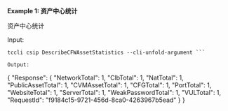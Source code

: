 **Example 1: 资产中心统计**

资产中心统计

Input: 

```
tccli csip DescribeCFWAssetStatistics --cli-unfold-argument ```

Output: 
```
{
    "Response": {
        "NetworkTotal": 1,
        "ClbTotal": 1,
        "NatTotal": 1,
        "PublicAssetTotal": 1,
        "CVMAssetTotal": 1,
        "CFGTotal": 1,
        "PortTotal": 1,
        "WebsiteTotal": 1,
        "ServerTotal": 1,
        "WeakPasswordTotal": 1,
        "VULTotal": 1,
        "RequestId": "f9184c15-9721-456d-8ca0-4263967b5ead"
    }
}
```

